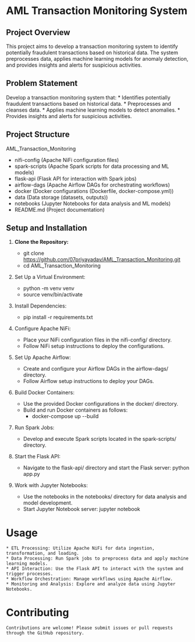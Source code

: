 # AML Transaction Monitoring System

## Project Overview

This project aims to develop a transaction monitoring system to identify potentially fraudulent transactions based on historical data. The system preprocesses data, applies machine learning models for anomaly detection, and provides insights and alerts for suspicious activities.

## Problem Statement

Develop a transaction monitoring system that:
    * Identifies potentially fraudulent transactions based on historical data.
    * Preprocesses and cleanses data.
    * Applies machine learning models to detect anomalies.
    * Provides insights and alerts for suspicious activities.

## Project Structure

AML_Transaction_Monitoring
   - nifi-config (Apache NiFi configuration files)
   - spark-scripts (Apache Spark scripts for data processing and ML models)
   - flask-api (Flask API for interaction with Spark jobs)
   - airflow-dags (Apache Airflow DAGs for orchestrating workflows)
   - docker (Docker configurations (Dockerfile, docker-compose.yml))
   - data (Data storage (datasets, outputs))
   - notebooks (Jupyter Notebooks for data analysis and ML models)
   - README.md (Project documentation)


## Setup and Installation

1. **Clone the Repository:**
    - git clone https://github.com/07priyayadav/AML_Transaction_Monitoring.git
    - cd AML_Transaction_Monitoring

2. Set Up a Virtual Environment:
    - python -m venv venv
    - source venv/bin/activate

3. Install Dependencies:
    - pip install -r requirements.txt

4. Configure Apache NiFi:
    * Place your NiFi configuration files in the nifi-config/ directory.
    * Follow NiFi setup instructions to deploy the configurations.

5. Set Up Apache Airflow:
    * Create and configure your Airflow DAGs in the airflow-dags/ directory.
    * Follow Airflow setup instructions to deploy your DAGs.

6. Build Docker Containers:
    * Use the provided Docker configurations in the docker/ directory.
    * Build and run Docker containers as follows:
        - docker-compose up --build

7. Run Spark Jobs:
    * Develop and execute Spark scripts located in the spark-scripts/ directory.
    
8. Start the Flask API:
    * Navigate to the flask-api/ directory and start the Flask server:
        python app.py

9. Work with Jupyter Notebooks:
    * Use the notebooks in the notebooks/ directory for data analysis and model development.
    * Start Jupyter Notebook server:
        jupyter notebook

# Usage

    * ETL Processing: Utilize Apache NiFi for data ingestion, transformation, and loading.
    * Data Processing: Run Spark jobs to preprocess data and apply machine learning models.
    * API Interaction: Use the Flask API to interact with the system and trigger processes.
    * Workflow Orchestration: Manage workflows using Apache Airflow.
    * Monitoring and Analysis: Explore and analyze data using Jupyter Notebooks.

# Contributing

    Contributions are welcome! Please submit issues or pull requests through the GitHub repository.
